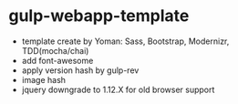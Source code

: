 # gulp-webapp-template
- template create by Yoman: Sass, Bootstrap, Modernizr, TDD(mocha/chai)
- add font-awesome
- apply version hash by gulp-rev
- image hash
- jquery downgrade to 1.12.X for old browser support